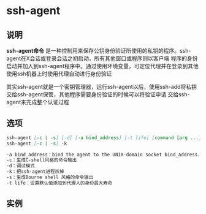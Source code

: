 # ssh-agent

## 说明

**ssh-agent命令** 是一种控制用来保存公钥身份验证所使用的私钥的程序。ssh-agent在X会话或登录会话之初启动，所有其他窗口或程序则以客户端
程序的身份启动并加入到ssh-agent程序中。通过使用环境变量，可定位代理并在登录到其他使用ssh机器上时使用代理自动进行身份验证

其实ssh-agent就是一个密钥管理器，运行ssh-agent以后，使用ssh-add将私钥交给ssh-agent保管，其他程序需要身份验证的时候可以将验证申请
交给ssh-agent来完成整个认证过程

## 选项

```markdown
ssh-agent [-c | -s] [-d] [-a bind_address] [-t life] [command [arg ...]]
ssh-agent [-c | -s] -k

-a bind_address：bind the agent to the UNIX-domain socket bind_address.
-c：生成C-shell风格的命令输出
-d：调试模式
-k：把ssh-agent进程杀掉
-s：生成Bourne shell 风格的命令输出
-t life：设置默认值添加到代理人的身份最大寿命
```

## 实例

```bash

```



